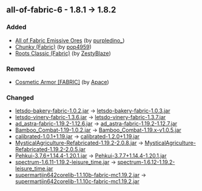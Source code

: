 ## all-of-fabric-6 - 1.8.1 -> 1.8.2

### Added

  * [All of Fabric Emissive Ores](https://www.curseforge.com/minecraft/texture-packs/all-of-fabric-emissive-ores) (by [purpledino_](https://www.curseforge.com/members/purpledino_/projects))
  * [Chunky (Fabric)](https://www.curseforge.com/minecraft/mc-mods/chunky-pregenerator) (by [pop4959](https://www.curseforge.com/members/pop4959/projects))
  * [Roots Classic (Fabric)](https://www.curseforge.com/minecraft/mc-mods/roots-classic-fabric) (by [ZestyBlaze](https://www.curseforge.com/members/ZestyBlaze/projects))

### Removed

  * [Cosmetic Armor [FABRIC]](https://www.curseforge.com/minecraft/mc-mods/cosmetic-armor-fabric) (by [Apace](https://www.curseforge.com/members/Apace/projects))

### Changed

  * [letsdo-bakery-fabric-1.0.2.jar](https://www.curseforge.com/minecraft/mc-mods/lets-do-bakery/files/4640067) -> [letsdo-bakery-fabric-1.0.3.jar](https://www.curseforge.com/minecraft/mc-mods/lets-do-bakery/files/4641930)
  * [letsdo-vinery-fabric-1.3.6.jar](https://www.curseforge.com/minecraft/mc-mods/lets-do-wine/files/4637806) -> [letsdo-vinery-fabric-1.3.7.jar](https://www.curseforge.com/minecraft/mc-mods/lets-do-wine/files/4643491)
  * [ad_astra-fabric-1.19.2-1.12.6.jar](https://www.curseforge.com/minecraft/mc-mods/ad-astra/files/4452051) -> [ad_astra-fabric-1.19.2-1.12.7.jar](https://www.curseforge.com/minecraft/mc-mods/ad-astra/files/4643667)
  * [Bamboo_Combat-1.19-1.0.2.jar](https://www.curseforge.com/minecraft/mc-mods/bamboo-combat/files/3954148) -> [Bamboo_Combat-1.19.x-v1.0.5.jar](https://www.curseforge.com/minecraft/mc-mods/bamboo-combat/files/4643783)
  * [calibrated-1.0.1+1.19.jar](https://www.curseforge.com/minecraft/mc-mods/calibrated/files/4392355) -> [calibrated-1.2.0+1.19.jar](https://www.curseforge.com/minecraft/mc-mods/calibrated/files/4574560)
  * [MysticalAgriculture-Refabricated-1.19.2-2.0.8.jar](https://www.curseforge.com/minecraft/mc-mods/mystical-agriculture-refabricated/files/4614164) -> [MysticalAgriculture-Refabricated-1.19.2-2.0.5.jar](https://www.curseforge.com/minecraft/mc-mods/mystical-agriculture-refabricated/files/4595187)
  * [Pehkui-3.7.6+1.14.4-1.20.1.jar](https://www.curseforge.com/minecraft/mc-mods/pehkui/files/4600012) -> [Pehkui-3.7.7+1.14.4-1.20.1.jar](https://www.curseforge.com/minecraft/mc-mods/pehkui/files/4641062)
  * [spectrum-1.6.11-1.19.2-leisure_time.jar](https://www.curseforge.com/minecraft/mc-mods/spectrum/files/4585327) -> [spectrum-1.6.12-1.19.2-leisure_time.jar](https://www.curseforge.com/minecraft/mc-mods/spectrum/files/4636802)
  * [supermartijn642corelib-1.1.10b-fabric-mc1.19.2.jar](https://www.curseforge.com/minecraft/mc-mods/supermartijn642s-core-lib/files/4628048) -> [supermartijn642corelib-1.1.10c-fabric-mc1.19.2.jar](https://www.curseforge.com/minecraft/mc-mods/supermartijn642s-core-lib/files/4641825)

